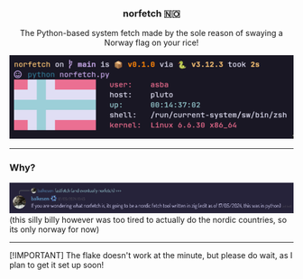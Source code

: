 <center>
  <h3>norfetch 🇳🇴</h3>
  <p>The Python-based system fetch made by the sole reason of swaying a Norway flag on your rice!</p>
  <img src="./assets/screenshot.png">
</center>

---

### Why?

![this is why lmao](./assets/why.png)
(this silly billy however was too tired to actually do the nordic countries, so its only norway for now)

---

[!IMPORTANT]
The flake doesn't work at the minute, but please do wait, as I plan to get it set up soon!
